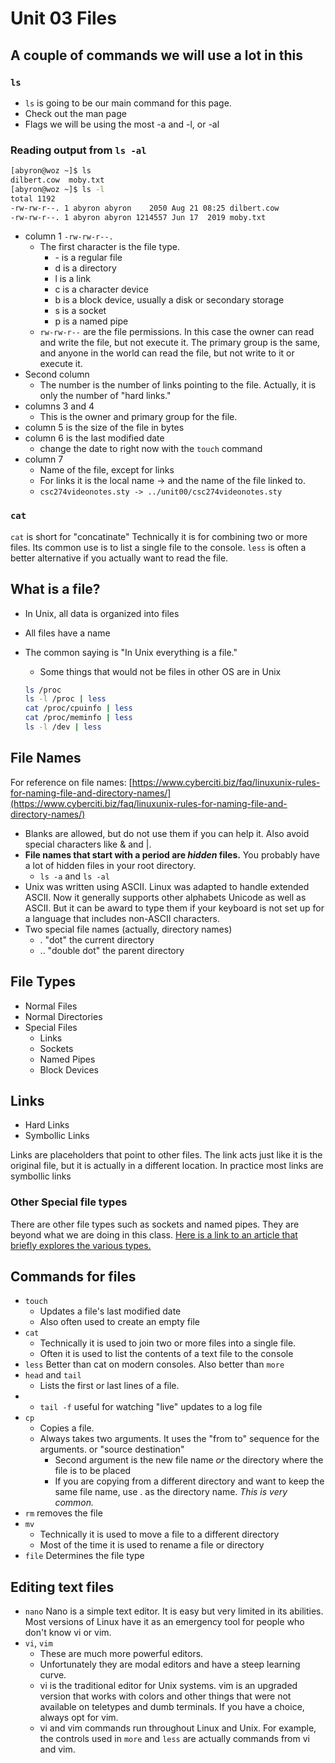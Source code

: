 # Unit 03  Files

## A couple of commands we will use a lot in this 
### ```ls```

* ```ls``` is going to be our main command for this page.
* Check out the man page
* Flags we will be using the most -a and -l, or -al

### Reading output from ```ls -al```

```bash
[abyron@woz ~]$ ls
dilbert.cow  moby.txt
[abyron@woz ~]$ ls -l
total 1192
-rw-rw-r--. 1 abyron abyron    2050 Aug 21 08:25 dilbert.cow
-rw-rw-r--. 1 abyron abyron 1214557 Jun 17  2019 moby.txt
```

* column 1 ```-rw-rw-r--.```
  * The first character is the file type.
    * \- is a regular file
    * d is a directory
    * l is a link
    * c is a character device
    * b is a block device, usually a disk or secondary storage
    * s is a socket
    * p is a named pipe
  * ```rw-rw-r--``` are the file permissions.  In this case the owner can read and write the file, but not execute it.  The primary group is the same, and anyone in the world can read the file, but not write to it or execute it.
* Second column 
  * The number is the number of links pointing to the file.  Actually, it is only the number of "hard links."  
* columns 3 and 4
  * This is the owner and primary group for the file.
* column 5 is the size of the file in bytes
* column 6 is the last modified date
  * change the date to right now with the ```touch``` command
* column 7 
  * Name of the file, except for links
  * For links it is the local name -> and the name of the file linked to.
  * ```csc274videonotes.sty -> ../unit00/csc274videonotes.sty```




### ```cat```

```cat``` is short for "concatinate"  Technically it is for combining two or more files.  Its common use is to list a single file to the console.  ```less``` is often a better alternative if you actually want to read the file.

## What is a file?

* In Unix, all data is organized into files
* All files have a name
* The common saying is "In Unix everything is a file."
  * Some things that would not be files in other OS are in Unix
  
  ```bash
  ls /proc
  ls -l /proc | less
  cat /proc/cpuinfo | less
  cat /proc/meminfo | less
  ls -l /dev | less
  ```

## File Names

For reference on file names: [https://www.cyberciti.biz/faq/linuxunix-rules-for-naming-file-and-directory-names/](https://www.cyberciti.biz/faq/linuxunix-rules-for-naming-file-and-directory-names/)

* Blanks are allowed, but do not use them if you can help it.  Also avoid special characters like & and |.
* **File names that start with a period are *hidden* files.** You probably have a lot of hidden files in your root directory.  
  * ```ls -a``` and ```ls -al```
* Unix was written using ASCII.  Linux was adapted to handle extended ASCII.  Now it generally supports other alphabets Unicode as well as ASCII.  But it can be award to type them if your keyboard is not set up for a language that includes non-ASCII characters.
* Two special file names (actually, directory names)
  * . "dot" the current directory
  * .. "double dot" the parent directory

## File Types

* Normal Files
* Normal Directories
* Special Files
  * Links
  * Sockets
  * Named Pipes
  * Block Devices

## Links

* Hard Links
* Symbollic Links

Links are placeholders that point to other files.  The link acts just like it is the original file, but it is actually in a different location. In practice most links are symbollic links

### Other Special file types

There are other file types such as sockets and named pipes.  They are beyond what we are doing in this class.  [Here is a link to an article that briefly explores the various types.](https://www.tecmint.com/explanation-of-everything-is-a-file-and-types-of-files-in-linux/)

## Commands for files

* ```touch``` 
  * Updates a file's last modified date
  * Also often used to create an empty file
* ```cat```
  * Technically it is used to join two or more files into a single file.
  * Often it is used to list the contents of a text file to the console
* ```less``` Better than cat on modern consoles.  Also better than ```more```
* ```head``` and ```tail```
  * Lists the first or last lines of a file.
* * ```tail -f``` useful for watching "live" updates to a log file
* ```cp``` 
  * Copies a file.  
  * Always takes two arguments.  It uses the "from to" sequence for the arguments. or "source destination"
    * Second argument is the new file name *or* the directory where the file is to be placed
    * If you are copying from a different directory and want to keep the same file name, use . as the directory name.  *This is very common.*
* ```rm``` removes the file
* ```mv``` 
  * Technically it is used to move a file to a different directory
  * Most of the time it is used to rename a file or directory
* ```file``` Determines the file type

## Editing text files

* ```nano```  Nano is a simple text editor.  It is easy but very limited in its abilities.  Most versions of Linux have it as an emergency tool for people who don't know vi or vim.
* ```vi```, ```vim``` 
  * These are much more powerful editors.  
  * Unfortunately they are modal editors and have a steep learning curve.  
  * vi is the traditional editor for Unix systems.  vim is an upgraded version that works with colors and other things that were not available on teletypes and dumb terminals.  If you have a choice, always opt for vim.
  * vi and vim commands run throughout Linux and Unix.  For example, the controls used in ```more``` and ```less``` are actually commands from vi and vim.  
